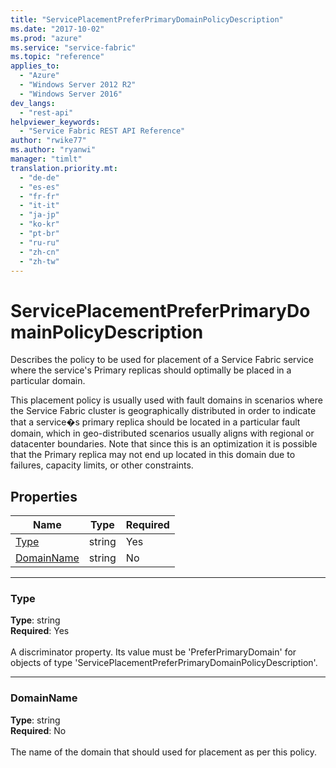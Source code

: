 ```yaml
---
title: "ServicePlacementPreferPrimaryDomainPolicyDescription"
ms.date: "2017-10-02"
ms.prod: "azure"
ms.service: "service-fabric"
ms.topic: "reference"
applies_to: 
  - "Azure"
  - "Windows Server 2012 R2"
  - "Windows Server 2016"
dev_langs: 
  - "rest-api"
helpviewer_keywords: 
  - "Service Fabric REST API Reference"
author: "rwike77"
ms.author: "ryanwi"
manager: "timlt"
translation.priority.mt: 
  - "de-de"
  - "es-es"
  - "fr-fr"
  - "it-it"
  - "ja-jp"
  - "ko-kr"
  - "pt-br"
  - "ru-ru"
  - "zh-cn"
  - "zh-tw"
---
```

# ServicePlacementPreferPrimaryDomainPolicyDescription

Describes the policy to be used for placement of a Service Fabric service where the service's Primary replicas should optimally be placed in a particular domain.

This placement policy is usually used with fault domains in scenarios where the Service Fabric cluster is geographically distributed in order to indicate that a service�s primary replica should be located in a particular fault domain, which in geo-distributed scenarios usually aligns with regional or datacenter boundaries. Note that since this is an optimization it is possible that the Primary replica may not end up located in this domain due to failures, capacity limits, or other constraints.


## Properties

| Name | Type | Required |
| --- | --- | --- |
| [Type](#type) | string | Yes |
| [DomainName](#domainname) | string | No |

____
### Type
__Type__: string <br/>
__Required__: Yes <br/>
<br/>
A discriminator property. Its value must be 'PreferPrimaryDomain' for objects of type 'ServicePlacementPreferPrimaryDomainPolicyDescription'.

____
### DomainName
__Type__: string <br/>
__Required__: No<br/>
<br/>
The name of the domain that should used for placement as per this policy.
